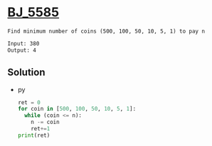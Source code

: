 # [BJ_5585](https://acmicpc.net/problem/5585)

```en
Find minimum number of coins (500, 100, 50, 10, 5, 1) to pay n
```

```txt
Input: 380
Output: 4
```

## Solution

* py

  ```py
  ret = 0
  for coin in [500, 100, 50, 10, 5, 1]:
    while (coin <= n):
      n -= coin
      ret+=1
  print(ret)
  ```
